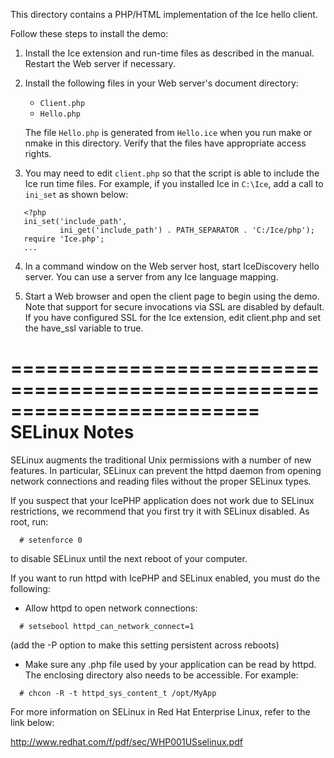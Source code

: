 This directory contains a PHP/HTML implementation of the Ice hello
client.

Follow these steps to install the demo:

1) Install the Ice extension and run-time files as described in the
   manual. Restart the Web server if necessary.

2) Install the following files in your Web server's document
   directory:

   * `Client.php`
   * `Hello.php`

   The file `Hello.php` is generated from `Hello.ice` when you run make or
   nmake in this directory. Verify that the files have appropriate
   access rights.

3) You may need to edit `client.php` so that the script is able to
   include the Ice run time files. For example, if you installed Ice
   in `C:\Ice`, add a call to `ini_set` as shown below:
```
   <?php
   ini_set('include_path',
           ini_get('include_path') . PATH_SEPARATOR . 'C:/Ice/php');
   require 'Ice.php';
   ...
```

4) In a command window on the Web server host, start IceDiscovery hello
   server. You can use a server from any Ice language mapping.

5) Start a Web browser and open the client page to begin using the
   demo. Note that support for secure invocations via SSL are disabled
   by default. If you have configured SSL for the Ice extension, edit
   client.php and set the have_ssl variable to true.


=========================================================================
SELinux Notes
=========================================================================

SELinux augments the traditional Unix permissions with a number of
new features. In particular, SELinux can prevent the httpd daemon from
opening network connections and reading files without the proper
SELinux types.

If you suspect that your IcePHP application does not work due to
SELinux restrictions, we recommend that you first try it with SELinux
disabled. As root, run:
```
  # setenforce 0
```
to disable SELinux until the next reboot of your computer.

If you want to run httpd with IcePHP and SELinux enabled, you must do
the following:

- Allow httpd to open network connections:
```
  # setsebool httpd_can_network_connect=1 
```
  (add the -P option to make this setting persistent across reboots)

- Make sure any .php file used by your application can be read by 
  httpd. The enclosing directory also needs to be accessible. For
  example:
```
  # chcon -R -t httpd_sys_content_t /opt/MyApp
```
For more information on SELinux in Red Hat Enterprise Linux, refer
to the link below:

  http://www.redhat.com/f/pdf/sec/WHP001USselinux.pdf

